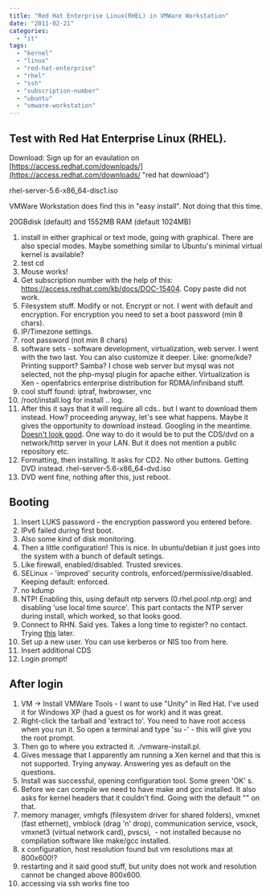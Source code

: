 ```yaml
---
title: "Red Hat Enterprise Linux(RHEL) in VMWare Workstation"
date: "2011-02-21"
categories: 
  - "it"
tags: 
  - "kernel"
  - "linux"
  - "red-hat-enterprise"
  - "rhel"
  - "ssh"
  - "subscription-number"
  - "ubuntu"
  - "vmware-workstation"
---
```


## Test with Red Hat Enterprise Linux (RHEL).

Download: Sign up for an evaulation on [https://access.redhat.com/downloads/](https://access.redhat.com/downloads/ "red hat download")

rhel-server-5.6-x86\_64-disc1.iso

VMWare Workstation does find this in "easy install". Not doing that this time.

20GBdisk (default) and 1552MB RAM (default 1024MB)

1. install in either graphical or text mode, going with graphical. There are also special modes. Maybe something similar to Ubuntu's minimal virtual kernel is available?
2. test cd
3. Mouse works!
4. Get subscription number with the help of this: https://access.redhat.com/kb/docs/DOC-15404. Copy paste did not work.
5. Filesystem stuff. Modify or not. Encrypt or not. I went with default and encryption. For encryption you need to set a boot password (min 8 chars).
6. IP/Timezone settings.
7. root password (not min 8 chars)
8. software sets - software development, virtualization, web server. I went with the two last. You can also customize it deeper. Like: gnome/kde? Printing support? Samba? I chose web server but mysql was not selected, not the php-mysql plugin for apache either. Virtualization is Xen - openfabrics enterprise distribution for RDMA/infiniband stuff.
9. cool stuff found: iptraf, hwbrowser, vnc
10. /root/install.log for install .. log.
11. After this it says that it will require all cds.. but I want to download them instead. How? proceeding anyway, let's see what happens. Maybe it gives the opportunity to download instead. Googling in the meantime. [Doesn't look good](http://www.techotopia.com/index.php/Performing_an_RHEL_5_Network_Installation "rhel network instal"). One way to do it would be to put the CDS/dvd on a network/http server in your LAN. But it does not mention a public repository etc.
12. Formatting, then installing. It asks for CD2. No other buttons. Getting DVD instead. rhel-server-5.6-x86\_64-dvd.iso
13. DVD went fine, nothing after this, just reboot.

## Booting

1. Insert LUKS password - the encryption password you entered before.
2. IPv6 failed during first boot.
3. Also some kind of disk monitoring.
4. Then a little configuration! This is nice. In ubuntu/debian it just goes into the system with a bunch of default setings.
5. Like firewall, enabled/disabled. Trusted srevices.
6. SELinux - 'improved' security controls, enforced/permissive/disabled. Keeping default: enforced.
7. no kdump
8. NTP! Enabling this, using default ntp servers (0.rhel.pool.ntp.org) and disabling 'use local time source'. This part contacts the NTP server during install, which worked, so that looks good.
9. Connect to RHN. Said yes. Takes a long time to register? no contact. Trying [this](https://rhn.redhat.com/rhn/help/reference/rhn500/en/s1-registration-yum.jsp "RHN registration red hat") later.
10. Set up a new user. You can use kerberos or NIS too from here.
11. Insert additional CDS
12. Login prompt!

## After login

1. VM -> Install VMWare Tools - I want to use "Unity" in Red Hat. I've used it for Windows XP (had a guest os for work) and it was great.
2. Right-click the tarball and 'extract to'. You need to have root access when you run it. So open a terminal and type 'su -' - this will give you the root prompt.
3. Then go to where you extracted it. ./vmware-install.pl.
4. Gives message that I apparently am running a Xen kernel and that this is not supported. Trying anyway. Answering yes as default on the questions.
5. Install was successful, opening configuration tool. Some green 'OK' s.
6. Before we can compile we need to have make and gcc installed. It also asks for kernel headers that it couldn't find. Going with the default "" on that.
7. memory manager, vmhgfs (filesystem driver for shared folders), vmxnet (fast ethernet), vmblock (drag 'n' drop), communication service, vsock, vmxnet3 (virtual network card), pvscsi,  - not installed because no compilation software like make/gcc installed.
8. x configuration, host resolution found but vm resolutions max at 800x600!?
9. restarting and it said good stuff, but unity does not work and resolution cannot be changed above 800x600.
10. accessing via ssh works fine too
